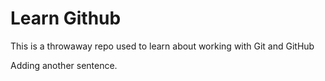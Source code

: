 # Learn Github

This is a throwaway repo used to learn about working with Git and GitHub

Adding another sentence.
